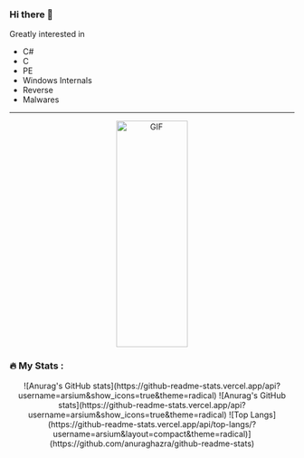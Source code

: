 ### Hi there 👋

Greatly interested in

* C# 
* C
* PE
* Windows Internals
* Reverse
* Malwares

<!--
**arsium/arsium** is a ✨ _special_ ✨ repository because its `README.md` (this file) appears on your GitHub profile.

Here are some ideas to get you started:

- 🔭 I’m currently working on ...
- 🌱 I’m currently learning ...
- 👯 I’m looking to collaborate on ...
- 🤔 I’m looking for help with ...
- 💬 Ask me about ...
- 📫 How to reach me: ...
- 😄 Pronouns: ...
- ⚡ Fun fact: ...
-->

---

<p align="center">
  <img align="center" width="50%"  height="400px" alt="GIF" src="https://media.giphy.com/media/OTg4nrmU8vkty/giphy.gif"
</p>

                                                                  
### :fire: My Stats :

<p align="center">
![Anurag's GitHub stats](https://github-readme-stats.vercel.app/api?username=arsium&show_icons=true&theme=radical)
![Anurag's GitHub stats](https://github-readme-stats.vercel.app/api?username=arsium&show_icons=true&theme=radical)
![Top Langs](https://github-readme-stats.vercel.app/api/top-langs/?username=arsium&layout=compact&theme=radical)](https://github.com/anuraghazra/github-readme-stats)
</p>
    


<!-- 
[![GitHub Streak](http://github-readme-streak-stats.herokuapp.com?user=arsium&theme=dark&background=000000)](https://git.io/streak-stats) 
https://www.sitepoint.com/github-profile-readme/
https://github.com/anuraghazra/github-readme-stats#top-languages-card
-->
